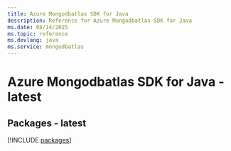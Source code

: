 ```yaml
---
title: Azure Mongodbatlas SDK for Java
description: Reference for Azure Mongodbatlas SDK for Java
ms.date: 08/14/2025
ms.topic: reference
ms.devlang: java
ms.service: mongodbatlas
---
```

# Azure Mongodbatlas SDK for Java - latest
## Packages - latest
[!INCLUDE [packages](mongodbatlas-index.md)]